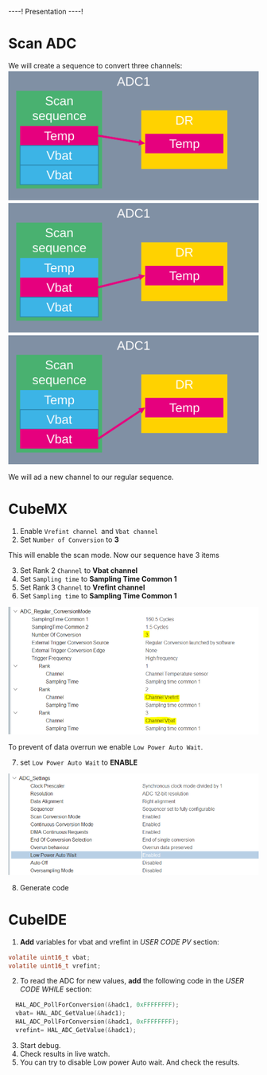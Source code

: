 ----!
Presentation
----!
#  Scan ADC

We will create a sequence to convert three channels:
![alt text](./img/1.svg)
![alt text](./img/2.svg)
![alt text](./img/3.svg)

We will ad a new channel to our regular sequence.

#  CubeMX

1. Enable `Vrefint channel `and `Vbat channel`
2. Set `Number of Conversion` to **3**

This will enable the scan mode. Now our sequence have 3 items

3. Set Rank 2 `Channel` to **Vbat channel**
4. Set `Sampling time` to **Sampling Time Common 1**
5. Set Rank 3 `Channel` to **Vrefint channel**
6. Set `Sampling time` to **Sampling Time Common 1**

![alt text](./img/config.png)

To prevent of data overrun we enable `Low Power Auto Wait`.

7. set `Low Power Auto Wait` to **ENABLE**

![alt text](./img/lpenable.png)

8. Generate code

#  CubeIDE

1. **Add** variables for vbat and vrefint in *USER CODE PV* section:

```c
volatile uint16_t vbat;
volatile uint16_t vrefint;
```

2. To read the ADC for new values, **add** the following code in the *USER CODE WHILE* section:

```c
  HAL_ADC_PollForConversion(&hadc1, 0xFFFFFFFF);
  vbat= HAL_ADC_GetValue(&hadc1);
  HAL_ADC_PollForConversion(&hadc1, 0xFFFFFFFF);
  vrefint= HAL_ADC_GetValue(&hadc1);
```

3. Start debug.
4. Check results in live watch.
5. You can try to disable Low power Auto wait. And check the results.
